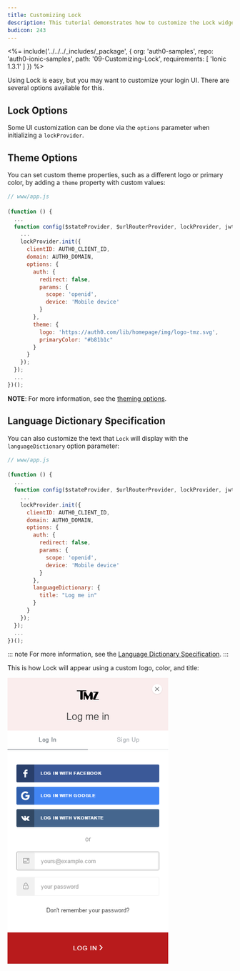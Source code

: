```yaml
---
title: Customizing Lock
description: This tutorial demonstrates how to customize the Lock widget
budicon: 243
---
```


<%= include('../../../_includes/_package', {
  org: 'auth0-samples',
  repo: 'auth0-ionic-samples',
  path: '09-Customizing-Lock',
  requirements: [
    'Ionic 1.3.1'
  ]
}) %>

Using Lock is easy, but you may want to customize your login UI. There are several options available for this.

## Lock Options

Some UI customization can be done via the `options` parameter when initializing a `lockProvider`.

## Theme Options

You can set custom theme properties, such as a different logo or primary color, by adding a `theme` property with custom values:

```js
// www/app.js

(function () {
  ...
  function config($stateProvider, $urlRouterProvider, lockProvider, jwtOptionsProvider) {
    ...
    lockProvider.init({
      clientID: AUTH0_CLIENT_ID,
      domain: AUTH0_DOMAIN,
      options: {
        auth: {
          redirect: false,
          params: {
            scope: 'openid',
            device: 'Mobile device'
          }
        },
        theme: {
          logo: 'https://auth0.com/lib/homepage/img/logo-tmz.svg',
          primaryColor: "#b81b1c"
        }
      }
    });
  });
  ...
})();
```

**NOTE**: For more information, see the [theming options](https://github.com/auth0/lock#theming-options).

## Language Dictionary Specification

You can also customize the text that `Lock` will display with the `languageDictionary` option parameter:

```js
// www/app.js

(function () {
  ...
  function config($stateProvider, $urlRouterProvider, lockProvider, jwtOptionsProvider) {
    ...
    lockProvider.init({
      clientID: AUTH0_CLIENT_ID,
      domain: AUTH0_DOMAIN,
      options: {
        auth: {
          redirect: false,
          params: {
            scope: 'openid',
            device: 'Mobile device'
          }
        },
        languageDictionary: {
          title: "Log me in"
        }
      }
    });
  });
  ...
})();
```

::: note
For more information, see the [Language Dictionary Specification](https://github.com/auth0/lock#language-dictionary-specification).
:::

This is how Lock will appear using a custom logo, color, and title:

<div class="phone-mockup">
  <img src="/media/articles/native-platforms/ionic/image_customizing_lock.png" alt="Mobile example screenshot"/>
</div>
